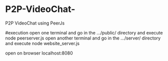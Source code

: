 # P2P-VideoChat-
P2P VideoChat using PeerJs


#execution 
open one terminal and go in the .../public/ directory and execute 
node peerserver.js
open another terminal and go in the .../server/ directory and execute 
node website_server.js

open on browser
localhost:8080
